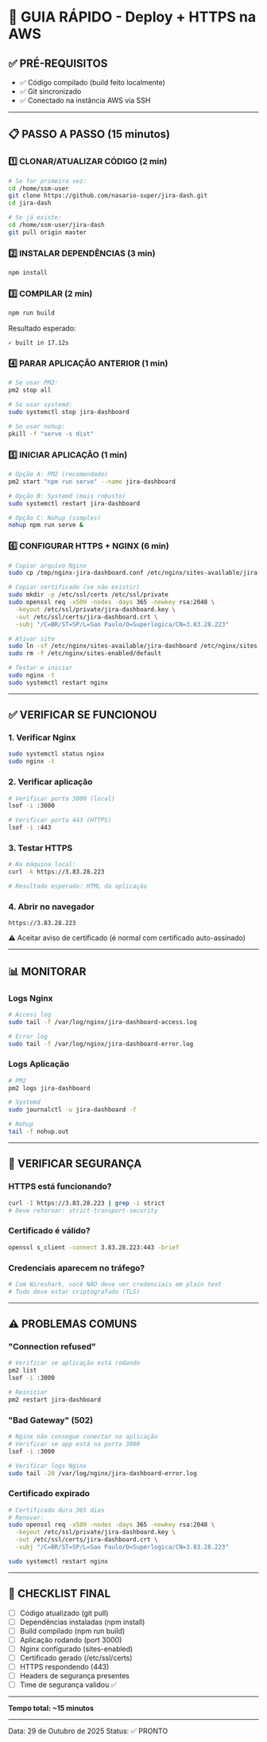 # 🚀 GUIA RÁPIDO - Deploy + HTTPS na AWS

## ✅ PRÉ-REQUISITOS
- ✅ Código compilado (build feito localmente)
- ✅ Git sincronizado
- ✅ Conectado na instância AWS via SSH

---

## 📋 PASSO A PASSO (15 minutos)

### 1️⃣ CLONAR/ATUALIZAR CÓDIGO (2 min)

```bash
# Se for primeira vez:
cd /home/ssm-user
git clone https://github.com/nasario-super/jira-dash.git
cd jira-dash

# Se já existe:
cd /home/ssm-user/jira-dash
git pull origin master
```

### 2️⃣ INSTALAR DEPENDÊNCIAS (3 min)

```bash
npm install
```

### 3️⃣ COMPILAR (2 min)

```bash
npm run build
```

Resultado esperado:
```
✓ built in 17.12s
```

### 4️⃣ PARAR APLICAÇÃO ANTERIOR (1 min)

```bash
# Se usar PM2:
pm2 stop all

# Se usar systemd:
sudo systemctl stop jira-dashboard

# Se usar nohup:
pkill -f "serve -s dist"
```

### 5️⃣ INICIAR APLICAÇÃO (1 min)

```bash
# Opção A: PM2 (recomendado)
pm2 start "npm run serve" --name jira-dashboard

# Opção B: Systemd (mais robusto)
sudo systemctl restart jira-dashboard

# Opção C: Nohup (simples)
nohup npm run serve &
```

### 6️⃣ CONFIGURAR HTTPS + NGINX (6 min)

```bash
# Copiar arquivo Nginx
sudo cp /tmp/nginx-jira-dashboard.conf /etc/nginx/sites-available/jira-dashboard

# Copiar certificado (se não existir)
sudo mkdir -p /etc/ssl/certs /etc/ssl/private
sudo openssl req -x509 -nodes -days 365 -newkey rsa:2048 \
  -keyout /etc/ssl/private/jira-dashboard.key \
  -out /etc/ssl/certs/jira-dashboard.crt \
  -subj "/C=BR/ST=SP/L=Sao Paulo/O=Superlogica/CN=3.83.28.223"

# Ativar site
sudo ln -sf /etc/nginx/sites-available/jira-dashboard /etc/nginx/sites-enabled/jira-dashboard
sudo rm -f /etc/nginx/sites-enabled/default

# Testar e iniciar
sudo nginx -t
sudo systemctl restart nginx
```

---

## ✅ VERIFICAR SE FUNCIONOU

### 1. Verificar Nginx
```bash
sudo systemctl status nginx
sudo nginx -t
```

### 2. Verificar aplicação
```bash
# Verificar porta 3000 (local)
lsof -i :3000

# Verificar porta 443 (HTTPS)
lsof -i :443
```

### 3. Testar HTTPS
```bash
# Na máquina local:
curl -k https://3.83.28.223

# Resultado esperado: HTML da aplicação
```

### 4. Abrir no navegador
```
https://3.83.28.223
```

⚠️ Aceitar aviso de certificado (é normal com certificado auto-assinado)

---

## 📊 MONITORAR

### Logs Nginx
```bash
# Access log
sudo tail -f /var/log/nginx/jira-dashboard-access.log

# Error log
sudo tail -f /var/log/nginx/jira-dashboard-error.log
```

### Logs Aplicação
```bash
# PM2
pm2 logs jira-dashboard

# Systemd
sudo journalctl -u jira-dashboard -f

# Nohup
tail -f nohup.out
```

---

## 🔐 VERIFICAR SEGURANÇA

### HTTPS está funcionando?
```bash
curl -I https://3.83.28.223 | grep -i strict
# Deve retornar: strict-transport-security
```

### Certificado é válido?
```bash
openssl s_client -connect 3.83.28.223:443 -brief
```

### Credenciais aparecem no tráfego?
```bash
# Com Wireshark, você NÃO deve ver credenciais em plain text
# Tudo deve estar criptografado (TLS)
```

---

## ⚠️ PROBLEMAS COMUNS

### "Connection refused"
```bash
# Verificar se aplicação está rodando
pm2 list
lsof -i :3000

# Reiniciar
pm2 restart jira-dashboard
```

### "Bad Gateway" (502)
```bash
# Nginx não consegue conectar na aplicação
# Verificar se app está na porta 3000
lsof -i :3000

# Verificar logs Nginx
sudo tail -20 /var/log/nginx/jira-dashboard-error.log
```

### Certificado expirado
```bash
# Certificado dura 365 dias
# Renovar:
sudo openssl req -x509 -nodes -days 365 -newkey rsa:2048 \
  -keyout /etc/ssl/private/jira-dashboard.key \
  -out /etc/ssl/certs/jira-dashboard.crt \
  -subj "/C=BR/ST=SP/L=Sao Paulo/O=Superlogica/CN=3.83.28.223"

sudo systemctl restart nginx
```

---

## 📝 CHECKLIST FINAL

- [ ] Código atualizado (git pull)
- [ ] Dependências instaladas (npm install)
- [ ] Build compilado (npm run build)
- [ ] Aplicação rodando (port 3000)
- [ ] Nginx configurado (sites-enabled)
- [ ] Certificado gerado (/etc/ssl/certs)
- [ ] HTTPS respondendo (443)
- [ ] Headers de segurança presentes
- [ ] Time de segurança validou ✅

---

**Tempo total: ~15 minutos**

---

Data: 29 de Outubro de 2025
Status: ✅ PRONTO

